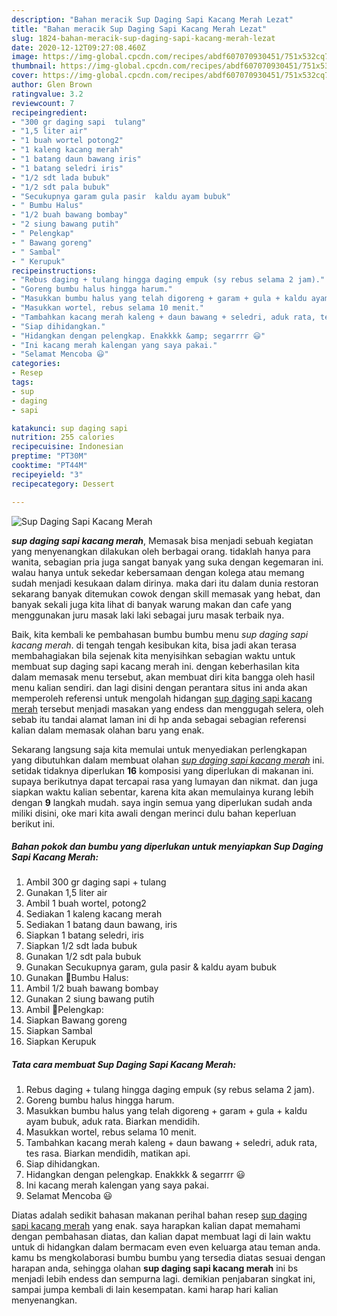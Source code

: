 ```yaml
---
description: "Bahan meracik Sup Daging Sapi Kacang Merah Lezat"
title: "Bahan meracik Sup Daging Sapi Kacang Merah Lezat"
slug: 1824-bahan-meracik-sup-daging-sapi-kacang-merah-lezat
date: 2020-12-12T09:27:08.460Z
image: https://img-global.cpcdn.com/recipes/abdf607070930451/751x532cq70/sup-daging-sapi-kacang-merah-foto-resep-utama.jpg
thumbnail: https://img-global.cpcdn.com/recipes/abdf607070930451/751x532cq70/sup-daging-sapi-kacang-merah-foto-resep-utama.jpg
cover: https://img-global.cpcdn.com/recipes/abdf607070930451/751x532cq70/sup-daging-sapi-kacang-merah-foto-resep-utama.jpg
author: Glen Brown
ratingvalue: 3.2
reviewcount: 7
recipeingredient:
- "300 gr daging sapi  tulang"
- "1,5 liter air"
- "1 buah wortel potong2"
- "1 kaleng kacang merah"
- "1 batang daun bawang iris"
- "1 batang seledri iris"
- "1/2 sdt lada bubuk"
- "1/2 sdt pala bubuk"
- "Secukupnya garam gula pasir  kaldu ayam bubuk"
- " Bumbu Halus"
- "1/2 buah bawang bombay"
- "2 siung bawang putih"
- " Pelengkap"
- " Bawang goreng"
- " Sambal"
- " Kerupuk"
recipeinstructions:
- "Rebus daging + tulang hingga daging empuk (sy rebus selama 2 jam)."
- "Goreng bumbu halus hingga harum."
- "Masukkan bumbu halus yang telah digoreng + garam + gula + kaldu ayam bubuk, aduk rata. Biarkan mendidih."
- "Masukkan wortel, rebus selama 10 menit."
- "Tambahkan kacang merah kaleng + daun bawang + seledri, aduk rata, tes rasa. Biarkan mendidih, matikan api."
- "Siap dihidangkan."
- "Hidangkan dengan pelengkap. Enakkkk &amp; segarrrr 😃"
- "Ini kacang merah kalengan yang saya pakai."
- "Selamat Mencoba 😃"
categories:
- Resep
tags:
- sup
- daging
- sapi

katakunci: sup daging sapi 
nutrition: 255 calories
recipecuisine: Indonesian
preptime: "PT30M"
cooktime: "PT44M"
recipeyield: "3"
recipecategory: Dessert

---
```



![Sup Daging Sapi Kacang Merah](https://img-global.cpcdn.com/recipes/abdf607070930451/751x532cq70/sup-daging-sapi-kacang-merah-foto-resep-utama.jpg)

<b><i>sup daging sapi kacang merah</i></b>, Memasak bisa menjadi sebuah kegiatan yang menyenangkan dilakukan oleh berbagai orang. tidaklah hanya para wanita, sebagian pria juga sangat banyak yang suka dengan kegemaran ini. walau hanya untuk sekedar kebersamaan dengan kolega atau memang sudah menjadi kesukaan dalam dirinya. maka dari itu dalam dunia restoran sekarang banyak ditemukan cowok dengan skill memasak yang hebat, dan banyak sekali juga kita lihat di banyak warung makan dan cafe yang menggunakan juru masak laki laki sebagai juru masak terbaik nya.



Baik, kita kembali ke pembahasan bumbu bumbu menu <i>sup daging sapi kacang merah</i>. di tengah tengah kesibukan kita, bisa jadi akan terasa membahagiakan bila sejenak kita menyisihkan sebagian waktu untuk membuat sup daging sapi kacang merah ini. dengan keberhasilan kita dalam memasak menu tersebut, akan membuat diri kita bangga oleh hasil menu kalian sendiri. dan lagi disini dengan perantara situs ini anda akan memperoleh referensi untuk mengolah hidangan <u>sup daging sapi kacang merah</u> tersebut menjadi masakan yang endess dan menggugah selera, oleh sebab itu tandai alamat laman ini di hp anda sebagai sebagian referensi kalian dalam memasak olahan baru yang enak.


Sekarang langsung saja kita memulai untuk menyediakan perlengkapan yang dibutuhkan dalam membuat olahan <u><i>sup daging sapi kacang merah</i></u> ini. setidak tidaknya diperlukan <b>16</b> komposisi yang diperlukan di makanan ini. supaya berikutnya dapat tercapai rasa yang lumayan dan nikmat. dan juga siapkan waktu kalian sebentar, karena kita akan memulainya kurang lebih dengan <b>9</b> langkah mudah. saya ingin semua yang diperlukan sudah anda miliki disini, oke mari kita awali dengan merinci dulu bahan keperluan berikut ini.

<!--inarticleads1-->

##### Bahan pokok dan bumbu yang diperlukan untuk menyiapkan Sup Daging Sapi Kacang Merah:

1. Ambil 300 gr daging sapi + tulang
1. Gunakan 1,5 liter air
1. Ambil 1 buah wortel, potong2
1. Sediakan 1 kaleng kacang merah
1. Sediakan 1 batang daun bawang, iris
1. Siapkan 1 batang seledri, iris
1. Siapkan 1/2 sdt lada bubuk
1. Gunakan 1/2 sdt pala bubuk
1. Gunakan Secukupnya garam, gula pasir &amp; kaldu ayam bubuk
1. Gunakan  🍥Bumbu Halus:
1. Ambil 1/2 buah bawang bombay
1. Gunakan 2 siung bawang putih
1. Ambil  🍥Pelengkap:
1. Siapkan  Bawang goreng
1. Siapkan  Sambal
1. Siapkan  Kerupuk




<!--inarticleads2-->

##### Tata cara membuat Sup Daging Sapi Kacang Merah:

1. Rebus daging + tulang hingga daging empuk (sy rebus selama 2 jam).
1. Goreng bumbu halus hingga harum.
1. Masukkan bumbu halus yang telah digoreng + garam + gula + kaldu ayam bubuk, aduk rata. Biarkan mendidih.
1. Masukkan wortel, rebus selama 10 menit.
1. Tambahkan kacang merah kaleng + daun bawang + seledri, aduk rata, tes rasa. Biarkan mendidih, matikan api.
1. Siap dihidangkan.
1. Hidangkan dengan pelengkap. Enakkkk &amp; segarrrr 😃
1. Ini kacang merah kalengan yang saya pakai.
1. Selamat Mencoba 😃




Diatas adalah sedikit bahasan makanan perihal bahan resep <u>sup daging sapi kacang merah</u> yang enak. saya harapkan kalian dapat memahami dengan pembahasan diatas, dan kalian dapat membuat lagi di lain waktu untuk di hidangkan dalam bermacam even even keluarga atau teman anda. kamu bs mengkolaborasi bumbu bumbu yang tersedia diatas sesuai dengan harapan anda, sehingga olahan <b>sup daging sapi kacang merah</b> ini bs menjadi lebih endess dan sempurna lagi. demikian penjabaran singkat ini, sampai jumpa kembali di lain kesempatan. kami harap hari kalian menyenangkan.
